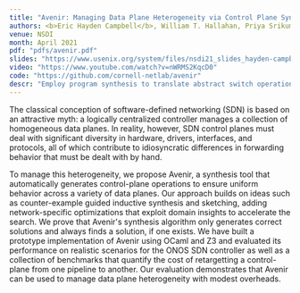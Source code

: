 ```yaml
---
title: "Avenir: Managing Data Plane Heterogeneity via Control Plane Synthesis"
authors: <b>Eric Hayden Campbell</b>, William T. Hallahan, Priya Srikumar, Carmelo Cascone, Jed Liu, Vignesh Ramamurthy, Hossein Hojjat, Ruzica Piskac, Robert Soulé, J. Nathan Foster
venue: NSDI
month: April 2021
pdf: "pdfs/avenir.pdf"
slides: "https://www.usenix.org/system/files/nsdi21_slides_hayden-campbell.pdf"
video: "https://www.youtube.com/watch?v=nWRMS2KqcD0"
code: "https://github.com/cornell-netlab/avenir"
descr: "Employ program synthesis to translate abstract switch operations into target switch operations"
--- 
```


The classical conception of software-defined networking (SDN) is based
on an attractive myth: a logically centralized controller manages a
collection of homogeneous data planes. In reality, however, SDN
control planes must deal with significant diversity in hardware,
drivers, interfaces, and protocols, all of which contribute to
idiosyncratic differences in forwarding behavior that must be dealt
with by hand.

To manage this heterogeneity, we propose Avenir, a synthesis tool
that automatically generates control-plane operations to ensure
uniform behavior across a variety of data planes. Our approach builds
on ideas such as counter-example guided inductive synthesis and
sketching, adding network-specific optimizations that exploit domain
insights to accelerate the search. We prove that Avenir's synthesis
algorithm only generates correct solutions and always finds a
solution, if one exists. We have built a prototype implementation
of Avenir using OCaml and Z3 and evaluated its performance on
realistic scenarios for the ONOS SDN controller as well as a
collection of benchmarks that quantify the cost of retargetting a
control-plane from one pipeline to another. Our evaluation
demonstrates that Avenir can be used to manage data plane
heterogeneity with modest overheads.

